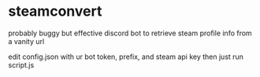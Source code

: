 # steamconvert
probably buggy but effective discord bot to retrieve steam profile info from a vanity url

edit config.json with ur bot token, prefix, and steam api key
then just run script.js
